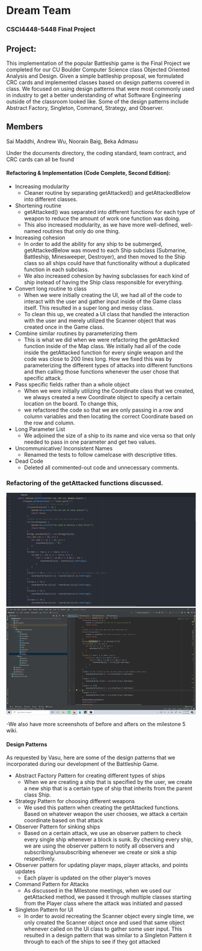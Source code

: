 # Dream Team
### CSCI4448-5448 Final Project

## Project:
This implementation of the popular Battleship game is the Final Project we completed for our CU Boulder Computer Science class Objected Oriented Analysis and Design. Given a simple battleship proposal, we formulated CRC cards and implemented classes based on design patterns covered in class. We focused on using design patterns that were most commonly used in industry to get a better understanding of what Software Engineering outside of the classroom looked like. Some of the design patterns include Abstract Factory, Singleton, Command, Strategy, and Observer.

## Members
Sai Maddhi, Andrew Wu, Noorain Baig, Beka Admasu

Under the documents directory, the coding standard, team contract, and CRC cards can all be found

#### Refactoring & Implementation (Code Complete, Second Edition):
 - Increasing modularity
    - Cleaner routine by separating getAttacked() and getAttackedBelow into different classes. 
 - Shortening routine
    - getAttacked() was separated into different functions for each type of weapon to reduce the amount of work one function was doing.
    - This also increased modularity, as we have more well-defined, well-named routines that only do one thing.
 - Increasing cohesion
    - In order to add the ability for any ship to be submerged, getAttackedBelow was moved to each Ship subclass (Submarine, Battleship, Minesweeper, Destroyer), and then moved to the Ship class so all ships could have that functionality without a duplicated function in each subclass. 
    - We also increased cohesion by having subclasses for each kind of ship instead of having the Ship class responsible for everything.
 - Convert long routine to class
    - When we were initially creating the UI, we had all of the code to interact with the user and gather input inside of the Game class itself. This resulted in a super long and messy class.
    - To clean this up, we created a UI class that handled the interaction with the user and merely utilized the Scanner object that was created once in the Game class.
 - Combine similar routines by parameterizing them
    - This is what we did when we were refactoring the getAttacked function inside of the Map class. We initially had all of the code inside the getAttacked function for every single weapon and the code was close to 200 lines long. How we fixed this was by parameterizing the different types of attacks into different functions and then calling those functions whenever the user chose that specific attack.
 - Pass specific fields rather than a whole object
    - When we were initially utilizing the Coordinate class that we created, we always created a new Coordinate object to specify a certain location on the board. To change this,
    - we refactored the code so that we are only passing in a row and column variables and then locating the correct Coordinate based on the row and column. 
 - Long Parameter List
    - We adjoined the size of a ship to its name and vice versa so that only needed to pass in one parameter and get two values. 
 - Uncommunicative/ Inconsistent Names
    - Renamed the tests to follow camelcase with descriptive titles.
 - Dead Code
    - Deleted all commented-out code and unnecessary comments.

### Refactoring of the getAttacked functions discussed.

![Before Refactoring](/before_refactoring.jpeg)
![After Refactoring](/after_refactoring.png)

-We also have more screenshots of before and afters on the milestone 5 wiki.

#### Design Patterns
As requested by Vasu, here are some of the design patterns that we incorporated during our development of the Battleship Game.
 - Abstract Factory Pattern for creating different types of ships
    - When we are creating a ship that is specified by the user, we create a new ship that is a certain type of ship that inherits from the parent class Ship.
 - Strategy Pattern for choosing different weapons
    - We used this pattern when creating the getAttacked functions. Based on whatever weapon the user chooses, we attack a certain coordinate based on that attack
 - Observer Pattern for sinking ships
    - Based on a certain attack, we use an observer pattern to check every single ship whenever a block is sunk. By checking every ship, we are using the observer pattern to notify all observers and subscribing/unsubscribing whenever we create or sink a ship respectively. 
 - Observer pattern for updating player maps, player attacks, and points updates
    - Each player is updated on the other player’s moves
 - Command Pattern for Attacks
    - As discussed in the Milestone meetings, when we used our getAttacked method, we passed it through multiple classes starting from the Player class where the attack was initiated and passed
 - Singleton Pattern for UI
    - In order to avoid recreating the Scanner object every single time, we only created the Scanner object once and used that same object whenever called on the UI class to gather some user input. This resulted in a design pattern that was similar to a Singleton Pattern
 it through to each of the ships to see if they got attacked

